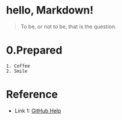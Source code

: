 # hello, Markdown!
> To be, or not to be, that is the question.

# 0.Prepared
```
1. Coffee
2. Smile
```

# Reference
- Link 1: [GitHub Help](https://help.github.com/categories/writing-on-github/)
